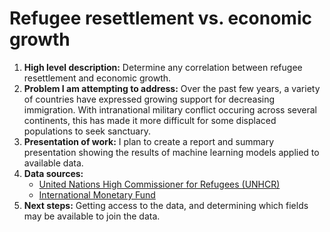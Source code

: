 # Refugee resettlement vs. economic growth
<ol><li><b>High level description:</b> Determine any correlation between refugee resettlement and economic growth.<br>
  <li><b>Problem I am attempting to address:</b> Over the past few years, a variety of countries have expressed growing support for decreasing immigration. With intranational military conflict occuring across several continents, this has made it more difficult for some displaced populations to seek sanctuary.<br>
<li><b>Presentation of work:</b> I plan to create a report and summary presentation showing the results of machine learning models applied to available data.<br>
<li><b>Data sources:</b>
<ul><li><a href="http://www.unhcr.org/en-us/figures-at-a-glance.html">United Nations High Commissioner for Refugees (UNHCR)</a>
<li><a href="https://www.imf.org/external/np/ds/matrix.html">International Monetary Fund</a></ul>
<li><b>Next steps:</b> Getting access to the data, and determining which fields may be available to join the data.</ol>
